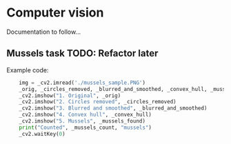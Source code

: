# Computer vision

Documentation to follow...

## Mussels task TODO: Refactor later

Example code:
```python
    img = _cv2.imread('./mussels_sample.PNG')
    _orig, _circles_removed, _blurred_and_smoothed, _convex_hull, _mussels_found, _mussels_count = count_mussels(img)
    _cv2.imshow("1. Original", _orig)
    _cv2.imshow("2. Circles removed", _circles_removed)
    _cv2.imshow("3. Blurred and smoothed", _blurred_and_smoothed)
    _cv2.imshow("4. Convex hull", _convex_hull)
    _cv2.imshow("5. Mussels", _mussels_found)
    print("Counted", _mussels_count, "mussels")
    _cv2.waitKey(0)
```